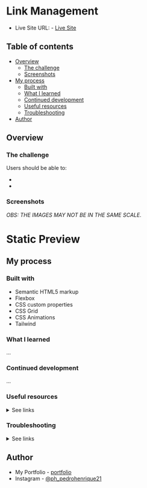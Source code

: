 # Link Management

- Live Site URL: - <a href="#" target="_blank" alt="">Live Site</a>

## Table of contents

- [Overview](#overview)
  - [The challenge](#the-challenge)
  - [Screenshots](#screenshots)
- [My process](#my-process)
  - [Built with](#built-with)
  - [What I learned](#what-i-learned)
  - [Continued development](#continued-development)
  - [Useful resources](#useful-resources)
  - [Troubleshooting](#trouble-shooting)
- [Author](#author)

## Overview

### The challenge

Users should be able to:

-
-

### Screenshots

_OBS: THE IMAGES MAY NOT BE IN THE SAME SCALE._

# Static Preview

## My process

### Built with

- Semantic HTML5 markup
- Flexbox
- CSS custom properties
- CSS Grid
- CSS Animations
- Tailwind

### What I learned

...

### Continued development

...

### Useful resources

<details>
  <summary>See links</summary>

  - <a href="https://github.com/amannn/next-intl/blob/main/examples/example" alt="" target="_blank">next-intl - pages router example </a>
  - <a href="https://prettier.io/docs/en/integrating-with-linters.html" alt="" target="_blank"> Prettier Docs - Integrating with Linters</a>
  - <a href="https://nextjs.org/docs/pages/building-your-application/configuring/babel" alt="" target="_blank">Next Docs - Babel</a>
  - <a href="https://styled-components.com/docs/tooling" alt="" target="_blank">Styled components Docs - Babel Plugin</a>
  - <a href="https://github.com/microsoft/TypeScript/issues/52593#issuecomment-1419505081" alt="" target="_blank">Why you shouldn't use \*.d.ts files for types</a>

</details>


### Troubleshooting

<details>
  <summary>See links</summary>

  - <a href="https://github.com/microsoft/TypeScript/issues/52593#issuecomment-1419505081" alt="" target="_blank">Why you shouldn't use \*.d.ts files for types</a>

</details>

## Author

- My Portfolio - [portfolio](https://pedro-meuportfolio.netlify.app)
- Instagram - [@ph_pedrohenrique21](https://www.instagram.com/ph_pedrohenrique21/)
